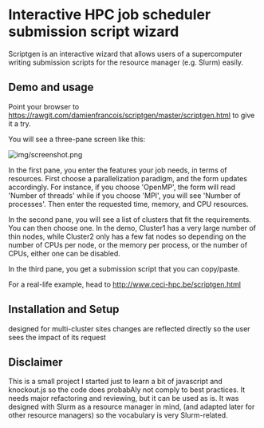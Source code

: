 Interactive HPC job scheduler submission script wizard
======================================================

Scriptgen is an interactive wizard that allows users of a supercomputer writing submission scripts for the resource manager (e.g. Slurm) easily.

Demo and usage
--------------

Point your browser to https://rawgit.com/damienfrancois/scriptgen/master/scriptgen.html to give it a try.

You will see a three-pane screen like this:

![img/screenshot.png](screenshot)

In the first pane, you enter the features your job needs, in terms of resources. First choose a parallelization paradigm, and the form updates accordingly. For instance, if you choose 'OpenMP', the form will read 'Number of threads' while if you choose 'MPI', you will see 'Number of processes'. Then enter the requested time, memory, and CPU resources.

In the second pane, you will see a list of clusters that fit the requirements. You can then choose one. In the demo, Cluster1 has a very large number of thin nodes, while Cluster2 only has a few fat nodes so depending on the number of CPUs per node, or the memory per process, or the number of CPUs, either one can be disabled. 

In the third pane, you get a submission script that you can copy/paste.

For a real-life example, head to <http://www.ceci-hpc.be/scriptgen.html>

Installation and Setup
----------------------

designed for multi-cluster sites
changes are reflected directly so the user sees the impact of its request

Disclaimer
----------

This is a small project I started just to learn a bit of javascript and knockout.js so the code does probabAly not comply to best practices. It needs major refactoring and reviewing, but it can be used as is. It was designed with Slurm as a resource manager in mind, (and adapted later for other resource managers) so the vocabulary is very Slurm-related.
